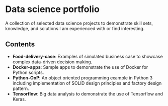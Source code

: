 # Data science portfolio

A collection of selected data science projects to demonstrate skill sets, knowledge, and solutions I am experienced with or find interesting.


## Contents
* **Food-delivery-case**: Examples of simulated business case to showcase complex data-driven decision making.
* **Docker-apps**: Sample apps to demonstrate the use of Docker for Python scripts.
* **Python-OoP**: An object oriented programming example in Python 3 including implementation of SOLID design principles and factory design pattern.
* **Tensorflow**: Big data analysis to demonstrate the use of Tensorflow and Keras.